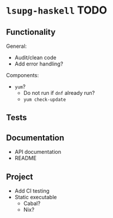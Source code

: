 # `lsupg-haskell` TODO

## Functionality

General:

* Audit/clean code
* Add error handling?

Components:

* `yum`?
    * Do not run if `dnf` already run?
    * `yum check-update`

## Tests

## Documentation

* API documentation
* README

## Project

* Add CI testing
* Static executable
    * Cabal?
    * Nix?
